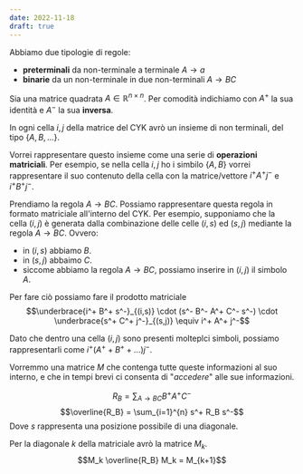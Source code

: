 ```yaml
---
date: 2022-11-18
draft: true
---
```

Abbiamo due tipologie di regole:
- **preterminali** da non-terminale a terminale $A \to a$
- **binarie** da un non-terminale in due non-terminali $A \to BC$

Sia una matrice quadrata $A \in \mathbb{R}^{n \times n}$.
Per comodità indichiamo con $A^+$ la sua identità e $A^-$ la sua **inversa**.

In ogni cella $i,j$ della matrice del CYK avrò un insieme di non terminali, del tipo $\lbrace A, B, ... \rbrace$.

Vorrei rappresentare questo insieme come una serie di **operazioni matriciali**.
Per esempio, se nella cella $i,j$ ho i simbilo $\lbrace A, B \rbrace$ vorrei rappresentare il suo contenuto della cella con la matrice/vettore $i^+ A^+ j^-$ e $i^+ B^+ j^-$.

Prendiamo la regola $A \to BC$.
Possiamo rappresentare questa regola in formato matriciale all'interno del CYK.
Per esempio, supponiamo che la cella $(i,j)$ è generata dalla combinazione delle celle $(i,s)$ ed $(s,j)$ mediante la regola $A \to BC$.
Ovvero:
- in $(i,s)$ abbiamo $B$.
- in $(s,j)$ abbaimo $C$.
- siccome abbiamo la regola $A \to BC$, possiamo inserire in $(i,j)$ il simbolo $A$.

Per fare ciò possiamo fare il prodotto matriciale
$$\underbrace{i^+ B^+ s^-}_{(i,s)} \cdot (s^- B^- A^+ C^- s^-) \cdot \underbrace{s^+ C^+ j^-}_{(s,j)} \equiv i^+ A^+ j^-$$

Dato che dentro una cella $(i,j)$ sono presenti molteplci simboli, possiamo rappresentarli come $i^+ (A^+ + B^+ + ...) j^-$.

Vorremmo una matrice $M$ che contenga tutte queste informazioni al suo interno, e che in tempi brevi ci consenta di "*accedere*" alle sue informazioni.

$$R_B = \sum_{A \to BC} B^+ A^+ C^-$$
$$\overline{R_B} = \sum_{i=1}^{n} s^+ R_B s^-$$
Dove $s$ rappresenta una posizione possibile di una diagonale.

Per la diagonale $k$ della matriciale avrò la matrice $M_k$.
$$M_k \overline{R_B} M_k = M_{k+1}$$